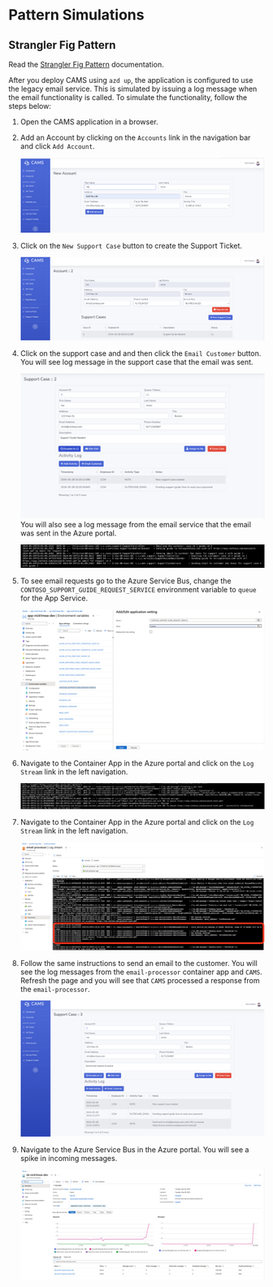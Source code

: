 # Pattern Simulations

## Strangler Fig Pattern

Read the [Strangler Fig Pattern](./docs/SranglerFig.md) documentation.

After you deploy CAMS using `azd up`, the application is configured to use the legacy email service. This is simulated by issuing a log message when the email functionality is called. To simulate the functionality, follow the steps below:

1. Open the CAMS application in a browser.
1. Add an Account by clicking on the `Accounts` link in the navigation bar and click `Add Account`.

    ![Add Account](./docs/assets//add-account.png)

1. Click on the `New Support Case` button to create the Support Ticket.

    ![Add Account Form](./docs/assets/new-support-case.png)

1. Click on the support case and and then click the `Email Customer` button. You will see log message in the support case that the email was sent.

    ![send-email-legacy](./docs/assets/send-email-legacy.png)
You will also see a log message from the email service that the email was sent in the Azure portal.

    ![send-email-legacy-log](./docs/assets/send-email-legacy-log.png)

1. To see email requests go to the Azure Service Bus, change the `CONTOSO_SUPPORT_GUIDE_REQUEST_SERVICE` environment variable to `queue` for the App Service.

    ![edit-application-setting](./docs/assets/edit-application-setting.png)

1. Navigate to the Container App in the Azure portal and click on the `Log Stream` link in the left navigation. 

    ![app-service-log-stream](./docs/assets/app-service-log-stream.png)

1. Navigate to the Container App in the Azure portal and click on the `Log Stream` link in the left navigation.

    ![container-app-log-stream](./docs/assets/container-app-log-stream.png)

1. Follow the same instructions to send an email to the customer. You will see the log messages from the `email-processor` container app and `CAMS`. Refresh the page and you will see that `CAMS` processed a response from the `email-processor`.

    ![send-email-queue](./docs/assets/send-email-queue.png)

1. Navigate to the Azure Service Bus in the Azure portal. You will see a spike in incoming messages.

    ![service-bus-incoming-messages](./docs/assets/service-bus-incoming-messages.png)
